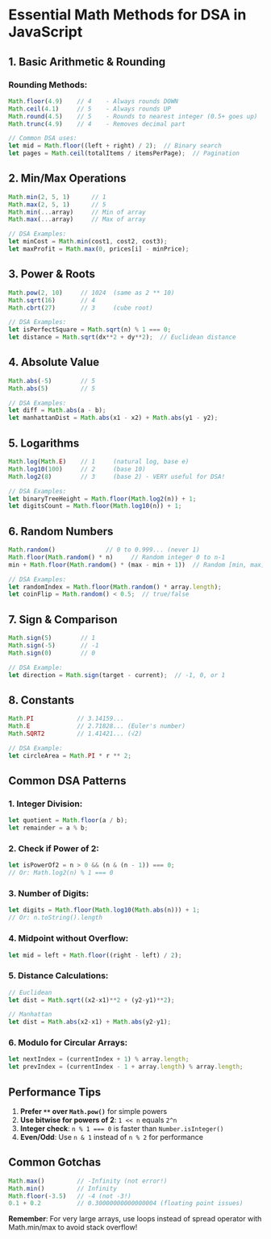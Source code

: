 # Essential Math Methods for DSA in JavaScript

## 1. Basic Arithmetic & Rounding

### Rounding Methods:
```javascript
Math.floor(4.9)    // 4    - Always rounds DOWN
Math.ceil(4.1)     // 5    - Always rounds UP  
Math.round(4.5)    // 5    - Rounds to nearest integer (0.5+ goes up)
Math.trunc(4.9)    // 4    - Removes decimal part

// Common DSA uses:
let mid = Math.floor((left + right) / 2);  // Binary search
let pages = Math.ceil(totalItems / itemsPerPage);  // Pagination
```

## 2. Min/Max Operations

```javascript
Math.min(2, 5, 1)      // 1
Math.max(2, 5, 1)      // 5
Math.min(...array)     // Min of array
Math.max(...array)     // Max of array

// DSA Examples:
let minCost = Math.min(cost1, cost2, cost3);
let maxProfit = Math.max(0, prices[i] - minPrice);
```

## 3. Power & Roots

```javascript
Math.pow(2, 10)     // 1024  (same as 2 ** 10)
Math.sqrt(16)       // 4
Math.cbrt(27)       // 3     (cube root)

// DSA Examples:
let isPerfectSquare = Math.sqrt(n) % 1 === 0;
let distance = Math.sqrt(dx**2 + dy**2);  // Euclidean distance
```

## 4. Absolute Value

```javascript
Math.abs(-5)        // 5
Math.abs(5)         // 5

// DSA Examples:
let diff = Math.abs(a - b);
let manhattanDist = Math.abs(x1 - x2) + Math.abs(y1 - y2);
```

## 5. Logarithms

```javascript
Math.log(Math.E)    // 1     (natural log, base e)
Math.log10(100)     // 2     (base 10)
Math.log2(8)        // 3     (base 2) - VERY useful for DSA!

// DSA Examples:
let binaryTreeHeight = Math.floor(Math.log2(n)) + 1;
let digitsCount = Math.floor(Math.log10(n)) + 1;
```

## 6. Random Numbers

```javascript
Math.random()              // 0 to 0.999... (never 1)
Math.floor(Math.random() * n)     // Random integer 0 to n-1
min + Math.floor(Math.random() * (max - min + 1))  // Random [min, max]

// DSA Examples:
let randomIndex = Math.floor(Math.random() * array.length);
let coinFlip = Math.random() < 0.5;  // true/false
```

## 7. Sign & Comparison

```javascript
Math.sign(5)        // 1
Math.sign(-5)       // -1
Math.sign(0)        // 0

// DSA Example:
let direction = Math.sign(target - current);  // -1, 0, or 1
```

## 8. Constants

```javascript
Math.PI            // 3.14159...
Math.E             // 2.71828... (Euler's number)
Math.SQRT2         // 1.41421... (√2)

// DSA Example:
let circleArea = Math.PI * r ** 2;
```

## Common DSA Patterns

### 1. Integer Division:
```javascript
let quotient = Math.floor(a / b);
let remainder = a % b;
```

### 2. Check if Power of 2:
```javascript
let isPowerOf2 = n > 0 && (n & (n - 1)) === 0;
// Or: Math.log2(n) % 1 === 0
```

### 3. Number of Digits:
```javascript
let digits = Math.floor(Math.log10(Math.abs(n))) + 1;
// Or: n.toString().length
```

### 4. Midpoint without Overflow:
```javascript
let mid = left + Math.floor((right - left) / 2);
```

### 5. Distance Calculations:
```javascript
// Euclidean
let dist = Math.sqrt((x2-x1)**2 + (y2-y1)**2);

// Manhattan
let dist = Math.abs(x2-x1) + Math.abs(y2-y1);
```

### 6. Modulo for Circular Arrays:
```javascript
let nextIndex = (currentIndex + 1) % array.length;
let prevIndex = (currentIndex - 1 + array.length) % array.length;
```

## Performance Tips

1. **Prefer `**` over `Math.pow()`** for simple powers
2. **Use bitwise for powers of 2**: `1 << n` equals `2^n`
3. **Integer check**: `n % 1 === 0` is faster than `Number.isInteger()`
4. **Even/Odd**: Use `n & 1` instead of `n % 2` for performance

## Common Gotchas

```javascript
Math.max()         // -Infinity (not error!)
Math.min()         // Infinity
Math.floor(-3.5)   // -4 (not -3!)
0.1 + 0.2          // 0.30000000000000004 (floating point issues)
```

**Remember**: For very large arrays, use loops instead of spread operator with Math.min/max to avoid stack overflow!